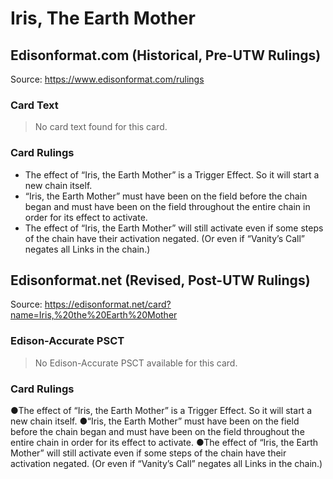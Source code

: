 # Iris, The Earth Mother

## Edisonformat.com (Historical, Pre-UTW Rulings)

Source: https://www.edisonformat.com/rulings

### Card Text

> No card text found for this card.

### Card Rulings

*   The effect of “Iris, the Earth Mother” is a Trigger Effect. So it will start a new chain itself.
*   “Iris, the Earth Mother” must have been on the field before the chain began and must have been on the field throughout the entire chain in order for its effect to activate.
*   The effect of “Iris, the Earth Mother” will still activate even if some steps of the chain have their activation negated. (Or even if “Vanity’s Call” negates all Links in the chain.)

## Edisonformat.net (Revised, Post-UTW Rulings)

Source: https://edisonformat.net/card?name=Iris,%20the%20Earth%20Mother

### Edison-Accurate PSCT

> No Edison-Accurate PSCT available for this card.

### Card Rulings

●The effect of “Iris, the Earth Mother” is a Trigger Effect. So it will start a new chain itself.
●“Iris, the Earth Mother” must have been on the field before the chain began and must have been on the field throughout the entire chain in order for its effect to activate.
●The effect of “Iris, the Earth Mother” will still activate even if some steps of the chain have their activation negated. (Or even if “Vanity’s Call” negates all Links in the chain.)
            